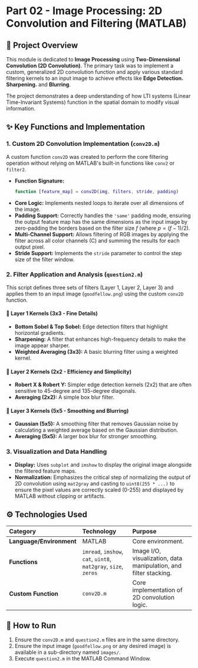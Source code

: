 # Part 02 - Image Processing: 2D Convolution and Filtering (MATLAB)

## 🌟 Project Overview

This module is dedicated to **Image Processing** using **Two-Dimensional Convolution (2D Convolution)**. The primary task was to implement a custom, generalized 2D convolution function and apply various standard filtering kernels to an input image to achieve effects like **Edge Detection**، **Sharpening**، and **Blurring**.

The project demonstrates a deep understanding of how LTI systems (Linear Time-Invariant Systems) function in the spatial domain to modify visual information.

## ✨ Key Functions and Implementation

### 1\. Custom 2D Convolution Implementation (`conv2D.m`)

A custom function `conv2D` was created to perform the core filtering operation without relying on MATLAB's built-in functions like `conv2` or `filter2`.

  * **Function Signature:**
    ```matlab
    function [feature_map] = conv2D(img, filters, stride, padding)
    ```
  * **Core Logic:** Implements nested loops to iterate over all dimensions of the image.
  * **Padding Support:** Correctly handles the `'same'` padding mode, ensuring the output feature map has the same dimensions as the input image by zero-padding the borders based on the filter size $f$ (where $p = (f-1)/2$).
  * **Multi-Channel Support:** Allows filtering of RGB images by applying the filter across all color channels (C) and summing the results for each output pixel.
  * **Stride Support:** Implements the `stride` parameter to control the step size of the filter window.

### 2\. Filter Application and Analysis (`question2.m`)

This script defines three sets of filters (Layer 1, Layer 2, Layer 3) and applies them to an input image (`goodfellow.png`) using the custom `conv2D` function.

#### 🔸 Layer 1 Kernels (3x3 - Fine Details)

  * **Bottom Sobel & Top Sobel:** Edge detection filters that highlight horizontal gradients.
  * **Sharpening:** A filter that enhances high-frequency details to make the image appear sharper.
  * **Weighted Averaging (3x3):** A basic blurring filter using a weighted kernel.

#### 🔹 Layer 2 Kernels (2x2 - Efficiency and Simplicity)

  * **Robert X & Robert Y:** Simpler edge detection kernels (2x2) that are often sensitive to 45-degree and 135-degree diagonals.
  * **Averaging (2x2):** A simple box blur filter.

#### 🔸 Layer 3 Kernels (5x5 - Smoothing and Blurring)

  * **Gaussian (5x5):** A smoothing filter that removes Gaussian noise by calculating a weighted average based on the Gaussian distribution.
  * **Averaging (5x5):** A larger box blur for stronger smoothing.

### 3\. Visualization and Data Handling

  * **Display:** Uses `subplot` and `imshow` to display the original image alongside the filtered feature maps.
  * **Normalization:** Emphasizes the critical step of normalizing the output of 2D convolution using `mat2gray` and casting to `uint8(255 * ...)` to ensure the pixel values are correctly scaled (0-255) and displayed by MATLAB without clipping or artifacts.

## ⚙️ Technologies Used

| Category | Technology | Purpose |
| :--- | :--- | :--- |
| **Language/Environment** | MATLAB | Core environment. |
| **Functions** | `imread`, `imshow`, `cat`, `uint8`, `mat2gray`, `size`, `zeros` | Image I/O, visualization, data manipulation, and filter stacking. |
| **Custom Function** | `conv2D.m` | Core implementation of 2D convolution logic. |

## 🚀 How to Run

1.  Ensure the `conv2D.m` and `question2.m` files are in the same directory.
2.  Ensure the input image (`goodfellow.png` or any desired image) is available in a sub-directory named `images/`.
3.  Execute `question2.m` in the MATLAB Command Window.

